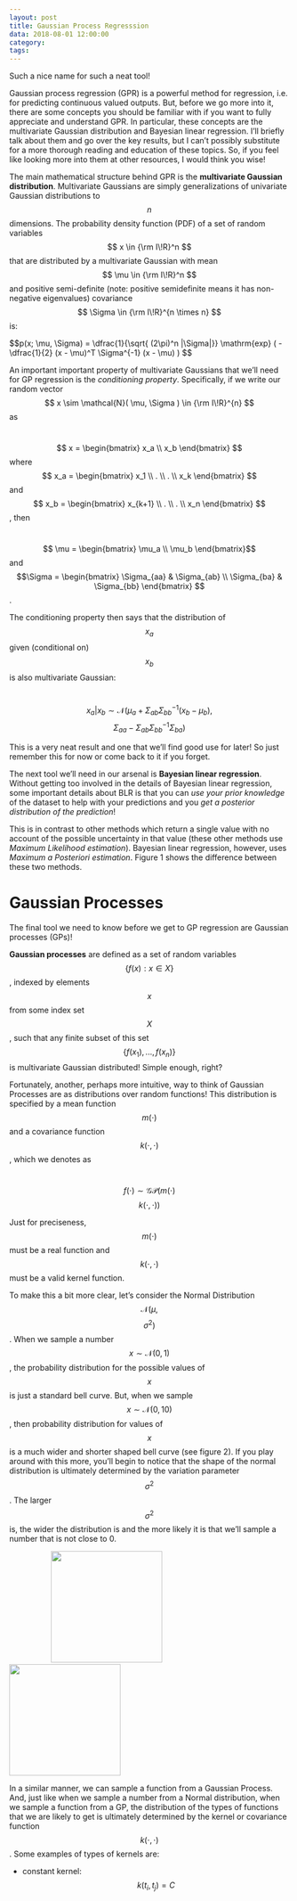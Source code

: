 ```yaml
---
layout: post
title: Gaussian Process Regresssion
data: 2018-08-01 12:00:00 
category: 
tags:
---
```


Such a nice name for such a neat tool! 

Gaussian process regression (GPR) is a powerful method for regression, i.e. for predicting continuous valued outputs. But, before we go more into it, there are some concepts you should be familiar with if you want to fully appreciate and understand GPR. In particular, these concepts are the multivariate Gaussian distribution and Bayesian linear regression. I’ll briefly talk about them and go over the key results, but I can’t possibly substitute for a more thorough reading and  education of these topics. So, if you feel like looking more into them at other resources, I would think you wise! 

The main mathematical structure behind GPR is the **multivariate Gaussian distribution**. Multivariate Gaussians are simply generalizations of univariate Gaussian distributions to $$n$$ dimensions. The probability density function (PDF) of a set of random variables $$ x \in {\rm I\!R}^n $$ that are distributed by a multivariate Gaussian with mean $$ \mu \in {\rm I\!R}^n $$ and positive semi-definite (note: positive semidefinite means it has non-negative eigenvalues) covariance $$ \Sigma \in {\rm I\!R}^{n \times n} $$ is:
<p> $$p(x; \mu, \Sigma) = \dfrac{1}{\sqrt{ (2\pi)^n |\Sigma|}} \mathrm{exp} ( - \dfrac{1}{2} (x - \mu)^T \Sigma^{-1} (x - \mu) ) $$ </p>

An important important property of multivariate Gaussians that we’ll need for GP regression is the _conditioning property_. Specifically, if we write our random vector $$ x \sim \mathcal{N}( \mu, \Sigma ) \in {\rm I\!R}^{n} $$ as

&nbsp;&nbsp;&nbsp;&nbsp;&nbsp;&nbsp;&nbsp;&nbsp;&nbsp;&nbsp;&nbsp;&nbsp;&nbsp;&nbsp;&nbsp;&nbsp;&nbsp;&nbsp;&nbsp;&nbsp;
$$ x = \begin{bmatrix} x_a \\ x_b \end{bmatrix} $$ where $$ x_a = \begin{bmatrix} x_1 \\ . \\ . \\ x_k \end{bmatrix} $$ and $$ x_b = \begin{bmatrix} x_{k+1} \\ . \\ . \\ x_n \end{bmatrix} $$, then

&nbsp;&nbsp;&nbsp;&nbsp;&nbsp;&nbsp;&nbsp;&nbsp;&nbsp;&nbsp;&nbsp;&nbsp;&nbsp;&nbsp;&nbsp;&nbsp;&nbsp;&nbsp;&nbsp;&nbsp;&nbsp;&nbsp;&nbsp;&nbsp;&nbsp;&nbsp;&nbsp;&nbsp;&nbsp;&nbsp;&nbsp;&nbsp;&nbsp;&nbsp;&nbsp;&nbsp;&nbsp;&nbsp;&nbsp;&nbsp;&nbsp;&nbsp;&nbsp;&nbsp;&nbsp;&nbsp;&nbsp;&nbsp;&nbsp;&nbsp;
  $$ \mu = \begin{bmatrix} \mu_a \\ \mu_b \end{bmatrix}$$ and $$\Sigma =  \begin{bmatrix} \Sigma_{aa} & \Sigma_{ab} \\ \Sigma_{ba} & \Sigma_{bb} \end{bmatrix} $$.

The conditioning property then says that the distribution of $$x_a$$ given (conditional on) $$x_b$$ is also multivariate Gaussian:

&nbsp;&nbsp;&nbsp;&nbsp;&nbsp;&nbsp;&nbsp;&nbsp;&nbsp;&nbsp;&nbsp;&nbsp;&nbsp;&nbsp;&nbsp;&nbsp;&nbsp;&nbsp;&nbsp;&nbsp;&nbsp;&nbsp;&nbsp;
$$x_a | x_b \sim \mathcal{N}( \mu_a + \Sigma_{ab} \Sigma_{bb}^{-1} (x_b - \mu_b),$$ $$\Sigma_{aa} - \Sigma_{ab}\Sigma_{bb}^{-1}\Sigma_{ba})$$ 

This is a very neat result and one that we’ll find good use for later! So just remember this for now or come back to it if you forget.



The next tool we’ll need in our arsenal is **Bayesian linear regression**. Without getting too involved in the details of Bayesian linear regression, some important details about BLR is that you can _use your prior knowledge_ of the dataset to help with your predictions and you _get a posterior distribution of the prediction_!

This is in contrast to other methods which return a single value with no account of the possible uncertainty in that value (these other methods use _Maximum Likelihood estimation_). Bayesian linear regression, however, uses _Maximum a Posteriori estimation_. Figure 1 shows the difference between these two methods.

# Gaussian Processes
The final tool we need to know before we get to GP regression are Gaussian processes (GPs)!

**Gaussian processes** are defined as a set of random variables $$ \{ f(x) : x \in X \} $$, indexed by elements $$ x $$ from some index set $$ X $$, such that any finite subset of this set $$ \{ f(x_1),...,f(x_n) \} $$ is multivariate Gaussian distributed! Simple enough, right?

Fortunately, another, perhaps more intuitive, way to think of Gaussian Processes are as distributions over random functions! This distribution is specified by a mean function $$ m( \cdot ) $$ and a covariance function $$ k( \cdot, \cdot ) $$, which we denotes as

&nbsp;&nbsp;&nbsp;&nbsp;&nbsp;&nbsp;&nbsp;&nbsp;&nbsp;&nbsp;&nbsp;&nbsp;&nbsp;&nbsp;&nbsp;&nbsp;&nbsp;&nbsp;&nbsp;&nbsp;&nbsp;&nbsp;&nbsp;&nbsp;&nbsp;&nbsp;&nbsp;&nbsp;&nbsp;&nbsp;&nbsp;&nbsp;&nbsp;&nbsp;&nbsp;&nbsp;&nbsp;&nbsp;&nbsp;&nbsp;&nbsp;&nbsp;&nbsp;&nbsp;&nbsp;&nbsp;&nbsp;&nbsp;&nbsp;&nbsp;&nbsp;&nbsp;
$$ f( \cdot ) \sim \mathcal{GP} ( m( \cdot ) $$ $$ k( \cdot, \cdot ) ) $$ 

Just for  preciseness, $$ m( \cdot ) $$ must be a real function and $$ k( \cdot, \cdot ) $$ must be a valid kernel function.

To make this a bit more clear, let’s consider the Normal Distribution $$ \mathcal{N} ( \mu,$$ $$ \sigma^2) $$. When we sample a number $$ x \sim \mathcal{N} (0, 1) $$, the probability distribution for the possible values of $$ x $$ is just a standard bell curve. But, when we sample $$ x \sim \mathcal{N} (0, 10) $$, then probability distribution for values of $$ x $$ is a much wider and shorter shaped bell curve (see figure 2). If you play around with this more, you’ll begin to notice that the shape of the normal distribution is ultimately determined by the variation parameter $$ \sigma^2 $$. The larger $$ \sigma^2 $$ is, the wider the distribution is and the more likely it is that we’ll sample a number that is not close to 0.

&nbsp;&nbsp;&nbsp;&nbsp;&nbsp;&nbsp;&nbsp;&nbsp;&nbsp;&nbsp;&nbsp;&nbsp;&nbsp;&nbsp;&nbsp;&nbsp;&nbsp;&nbsp;
<img src="//raw.githubusercontent.com/eweik/eweik.github.io/master/images/gaussian-process-regression/normal1.png" width="200"/>
&nbsp;&nbsp;&nbsp;&nbsp;&nbsp;&nbsp;&nbsp;&nbsp;&nbsp;&nbsp;
<img src="//raw.githubusercontent.com/eweik/eweik.github.io/master/images/gaussian-process-regression/normal10.png" width="200"/>

In a similar manner, we can sample a function from a Gaussian Process. And, just like when we sample a number from a Normal distribution, when we sample a function from a GP, the distribution of the types of functions that we are likely to get is ultimately determined by the kernel or covariance function $$ k( \cdot, \cdot ) $$. Some examples of types of kernels are:

* constant kernel: $$ k(t_i, t_j) = C $$
